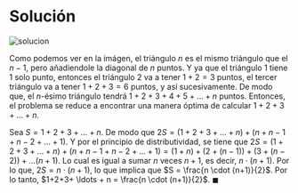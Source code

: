 # Solución

![solucion](solu.jpg)

Como podemos ver en la imágen, el triángulo $n$ es el mismo triángulo que el $n-1$, pero añadiendole la diagonal de $n$ puntos.
Y ya que el triángulo $1$ tiene $1$ solo punto, entonces el triángulo $2$ va a tener $1+2=3$ puntos, el tercer triángulo va a tener $1+2+3=6$ puntos, y así sucesivamente.
De modo que, el $n$-ésimo triángulo tendrá $1+2+3+4+5+ \ldots + n$ puntos. Entonces, el problema se reduce a encontrar una manera óptima de calcular $1+2+3+ \ldots + n$.

Sea $S=1+2+3+ \ldots + n$. De modo que $2S = (1+2+3+ \ldots + n)+(n+n-1+n-2+ \ldots + 1)$.
Y por el principio de distributividad, se tiene que $2S = (1+2+3+ \ldots + n)+(n+n-1+n-2+ \ldots + 1) = (1+n)+(2+(n-1)) + (3+(n-2)) + \ldots (n+1)$.
Lo cual es igual a sumar $n$ veces $n+1$, es decir, $n \cdot (n+1)$. Por lo que, $2S = n \cdot (n+1)$, lo que implica que $S = \frac{n \cdot (n+1)}{2}$.
Por lo tanto, $1+2+3+ \ldots + n = \frac{n \cdot (n+1)}{2}$. $\blacksquare$
